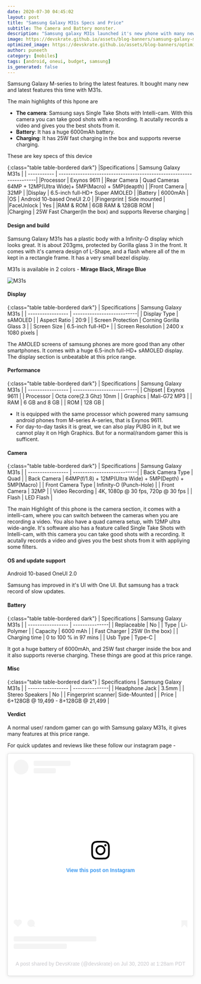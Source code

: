 ```yaml
---
date: 2020-07-30 04:45:02
layout: post
title: "Samsung Galaxy M31s Specs and Price"
subtitle: The Camera and Battery monster.
description: "Samsung galaxy M31s launched it's new phone with many new features, the main highlight is the camera, and the battery is 6000mAh with 25W fast charging.."
image: https://devskrate.github.io/assets/blog-banners/samsung-galaxy-m31s-2020.jpg
optimized_image: https://devskrate.github.io/assets/blog-banners/optimized/samsung-galaxy-m31s-2020.webp
author: puneeth
category: [mobiles]
tags: [android, oneui, budget, samsung]
is_generated: false
---
```


Samsung Galaxy M-series to bring the latest features. It bought many new and latest features this time with M31s.

The main highlights of this hpone are

- **The camera**:
    Samsung says Single Take Shots with Intelli-cam.
    With this camera you can take good shots with a recording. It acutally records a video and gives you the best shots from it.
- **Battery**:
    It has a huge 6000mAh battery.
- **Charging**:
    It has 25W fast charging in the box and supports reverse charging.

These are key specs of this device 

{:class="table table-bordered dark"}
|Specifications    | Samsung Galaxy M31s                                                 | 
| -----------      | --------------------------------------------------------------------| 
|Processor         | Exynos 9611                                                         | 
|Rear Camera       | Quad Cameras 64MP + 12MP(Ultra Wide)+ 5MP(Macro) + 5MP(deapth)      | 
|Front Camera      | 32MP                                                                | 
|Display           | 6.5-inch full-HD+ Super AMOLED                                      | 
|Battery           | 6000mAh                                                             | 
|OS                | Android 10-based OneUI 2.0                                          | 
|Fingerprint       | Side mounted                                                        | 
|FaceUnlock        | Yes                                                                 |
|RAM & ROM         | 6GB RAM & 128GB ROM                                                 |  
|Charging          | 25W Fast Charger(In the box) and supports Reverse charging          |


#### Design and build

Samsung Galaxy M31s has a plastic body with a Infinity-O display which looks great.
It is about 203gms, protected by Gorilla glass 3 in the front.
It comes with it's camera design of L-Shape, and a flash where all of the m kept in a rectangle frame. It has a very small bezel display.

M31s is available in 2 colors  - **Mirage Black, Mirage Blue**


![M31s](https://devskrate.github.io/assets/images/samsung/m-series/samsung-galaxy-m31s-1.jpg)

#### Display 

{:class="table table-bordered dark"}
| Specifications     | Samsung Galaxy M31s        | 
| -----------------  | ---------------------------| 
| Display Type	     | sAMOLED                    |
| Aspect Ratio	     | 20:9                       |
| Screen Protection	 | Corning Gorilla Glass 3    |
| Screen Size	     | 6.5-inch full-HD+          |
| Screen Resolution	 | 2400 x 1080 pixels         |

The AMOLED screens of samsung phones are more good than any other smartphones. It comes with a huge 6.5-inch full-HD+ sAMOLED display. The display section is unbeatable at this price range.

#### Performance 

{:class="table table-bordered dark"}
| Specifications     | Samsung Galaxy M31s        | 
| -----------------  | ---------------------------| 
| Chipset     	     | Exynos 9611                |
| Processor       	 | Octa core(2.3 Ghz) 10nm    |
| Graphics           | Mali-G72 MP3               |
| RAM        	     | 6 GB  and 8 GB             |
| ROM             	 | 128 GB                     |

+ It is equipped with the same processor which powered many samsung android phones from M-series A-series, that is  Exynos 9611.
+ For day-to-day tasks it is great, we can also play PUBG in it, but we cannot play it on High Graphics. But for a normal/random gamer this is sufficent.

#### Camera

{:class="table table-bordered dark"}
| Specifications     | Samsung Galaxy M31s        | 
| -----------------  | ---------------------------| 
| Back Camera Type   | Quad                       |
| Back Camera        | 64MP(f/1.8) + 12MP(Ultra Wide) + 5MP(Depth) + 5MP(Macro) |
| Front Camera Type  | Infinity-O (Punch-Hole)    |
| Front Camera       | 32MP                       |
| Video Recording	 | 4K, 1080p @ 30 fps, 720p @ 30 fps |
| Flash              | LED Flash                  |

The main Highlight of this phone is the camera section, it comes with a intelli-cam, where you can switch between the cameras when you are recording a video. You also have a quad camera setup, with 12MP ultra wide-angle. It's software also has a feature called Single Take Shots with Intelli-cam, with this camera you can take good shots with a recording. It acutally records a video and gives you the best shots from it with appliying some filters.

#### OS and update support
Android 10-based OneUI 2.0 

Samsung has improved in it's UI with One UI. But samsung has a track record of slow updates.

#### Battery

{:class="table table-bordered dark"}
| Specifications     | Samsung Galaxy M31s  | 
| -----------------  | ---------------| 
| Replaceable	     | No             |
| Type	             | Li-Polymer     |
| Capacity           | 6000 mAh       |
| Fast Charger       | 25W (In the box)   |
| Charging time      | 0 to 100 % in 97 mins |
| Usb Type           | Type-C                |

It got a huge battery of 6000mAh, and 25W fast charger inside the box and it also supports reverse charging. These things are good at this price range.

#### Misc 

{:class="table table-bordered dark"}
| Specifications     | Samsung Galaxy M31s  | 
| -----------------  | ---------------| 
| Headphone Jack     | 3.5mm          |
| Stereo Speakers    | No             |
| Fingerprint scanner| Side-Mounted   |
| Price              | 6+128GB @ 19,499 - 8+128GB @ 21,499 |

#### Verdict 
A normal user/ random gamer can go with Samsung galaxy M31s, it gives many features at this price range.

For quick updates and reviews like these follow our instagram page -

<center>
  <blockquote class="instagram-media" data-instgrm-permalink="https://www.instagram.com/p/CDQnBQCFGOe/?utm_source=ig_embed&amp;utm_campaign=loading" data-instgrm-version="12" style=" background:#FFF; border:0; border-radius:3px; box-shadow:0 0 1px 0 rgba(0,0,0,0.5),0 1px 10px 0 rgba(0,0,0,0.15); margin: 1px; max-width:540px; min-width:326px; padding:0; width:99.375%; width:-webkit-calc(100% - 2px); width:calc(100% - 2px);"><div style="padding:16px;"> <a href="https://www.instagram.com/p/CDQnBQCFGOe/?utm_source=ig_embed&amp;utm_campaign=loading" style=" background:#FFFFFF; line-height:0; padding:0 0; text-align:center; text-decoration:none; width:100%;" target="_blank"> <div style=" display: flex; flex-direction: row; align-items: center;"> <div style="background-color: #F4F4F4; border-radius: 50%; flex-grow: 0; height: 40px; margin-right: 14px; width: 40px;"></div> <div style="display: flex; flex-direction: column; flex-grow: 1; justify-content: center;"> <div style=" background-color: #F4F4F4; border-radius: 4px; flex-grow: 0; height: 14px; margin-bottom: 6px; width: 100px;"></div> <div style=" background-color: #F4F4F4; border-radius: 4px; flex-grow: 0; height: 14px; width: 60px;"></div></div></div><div style="padding: 19% 0;"></div> <div style="display:block; height:50px; margin:0 auto 12px; width:50px;"><svg width="50px" height="50px" viewBox="0 0 60 60" version="1.1" xmlns="https://www.w3.org/2000/svg" xmlns:xlink="https://www.w3.org/1999/xlink"><g stroke="none" stroke-width="1" fill="none" fill-rule="evenodd"><g transform="translate(-511.000000, -20.000000)" fill="#000000"><g><path d="M556.869,30.41 C554.814,30.41 553.148,32.076 553.148,34.131 C553.148,36.186 554.814,37.852 556.869,37.852 C558.924,37.852 560.59,36.186 560.59,34.131 C560.59,32.076 558.924,30.41 556.869,30.41 M541,60.657 C535.114,60.657 530.342,55.887 530.342,50 C530.342,44.114 535.114,39.342 541,39.342 C546.887,39.342 551.658,44.114 551.658,50 C551.658,55.887 546.887,60.657 541,60.657 M541,33.886 C532.1,33.886 524.886,41.1 524.886,50 C524.886,58.899 532.1,66.113 541,66.113 C549.9,66.113 557.115,58.899 557.115,50 C557.115,41.1 549.9,33.886 541,33.886 M565.378,62.101 C565.244,65.022 564.756,66.606 564.346,67.663 C563.803,69.06 563.154,70.057 562.106,71.106 C561.058,72.155 560.06,72.803 558.662,73.347 C557.607,73.757 556.021,74.244 553.102,74.378 C549.944,74.521 548.997,74.552 541,74.552 C533.003,74.552 532.056,74.521 528.898,74.378 C525.979,74.244 524.393,73.757 523.338,73.347 C521.94,72.803 520.942,72.155 519.894,71.106 C518.846,70.057 518.197,69.06 517.654,67.663 C517.244,66.606 516.755,65.022 516.623,62.101 C516.479,58.943 516.448,57.996 516.448,50 C516.448,42.003 516.479,41.056 516.623,37.899 C516.755,34.978 517.244,33.391 517.654,32.338 C518.197,30.938 518.846,29.942 519.894,28.894 C520.942,27.846 521.94,27.196 523.338,26.654 C524.393,26.244 525.979,25.756 528.898,25.623 C532.057,25.479 533.004,25.448 541,25.448 C548.997,25.448 549.943,25.479 553.102,25.623 C556.021,25.756 557.607,26.244 558.662,26.654 C560.06,27.196 561.058,27.846 562.106,28.894 C563.154,29.942 563.803,30.938 564.346,32.338 C564.756,33.391 565.244,34.978 565.378,37.899 C565.522,41.056 565.552,42.003 565.552,50 C565.552,57.996 565.522,58.943 565.378,62.101 M570.82,37.631 C570.674,34.438 570.167,32.258 569.425,30.349 C568.659,28.377 567.633,26.702 565.965,25.035 C564.297,23.368 562.623,22.342 560.652,21.575 C558.743,20.834 556.562,20.326 553.369,20.18 C550.169,20.033 549.148,20 541,20 C532.853,20 531.831,20.033 528.631,20.18 C525.438,20.326 523.257,20.834 521.349,21.575 C519.376,22.342 517.703,23.368 516.035,25.035 C514.368,26.702 513.342,28.377 512.574,30.349 C511.834,32.258 511.326,34.438 511.181,37.631 C511.035,40.831 511,41.851 511,50 C511,58.147 511.035,59.17 511.181,62.369 C511.326,65.562 511.834,67.743 512.574,69.651 C513.342,71.625 514.368,73.296 516.035,74.965 C517.703,76.634 519.376,77.658 521.349,78.425 C523.257,79.167 525.438,79.673 528.631,79.82 C531.831,79.965 532.853,80.001 541,80.001 C549.148,80.001 550.169,79.965 553.369,79.82 C556.562,79.673 558.743,79.167 560.652,78.425 C562.623,77.658 564.297,76.634 565.965,74.965 C567.633,73.296 568.659,71.625 569.425,69.651 C570.167,67.743 570.674,65.562 570.82,62.369 C570.966,59.17 571,58.147 571,50 C571,41.851 570.966,40.831 570.82,37.631"></path></g></g></g></svg></div><div style="padding-top: 8px;"> <div style=" color:#3897f0; font-family:Arial,sans-serif; font-size:14px; font-style:normal; font-weight:550; line-height:18px;"> View this post on Instagram</div></div><div style="padding: 12.5% 0;"></div> <div style="display: flex; flex-direction: row; margin-bottom: 14px; align-items: center;"><div> <div style="background-color: #F4F4F4; border-radius: 50%; height: 12.5px; width: 12.5px; transform: translateX(0px) translateY(7px);"></div> <div style="background-color: #F4F4F4; height: 12.5px; transform: rotate(-45deg) translateX(3px) translateY(1px); width: 12.5px; flex-grow: 0; margin-right: 14px; margin-left: 2px;"></div> <div style="background-color: #F4F4F4; border-radius: 50%; height: 12.5px; width: 12.5px; transform: translateX(9px) translateY(-18px);"></div></div><div style="margin-left: 8px;"> <div style=" background-color: #F4F4F4; border-radius: 50%; flex-grow: 0; height: 20px; width: 20px;"></div> <div style=" width: 0; height: 0; border-top: 2px solid transparent; border-left: 6px solid #f4f4f4; border-bottom: 2px solid transparent; transform: translateX(16px) translateY(-4px) rotate(30deg)"></div></div><div style="margin-left: auto;"> <div style=" width: 0px; border-top: 8px solid #F4F4F4; border-right: 8px solid transparent; transform: translateY(16px);"></div> <div style=" background-color: #F4F4F4; flex-grow: 0; height: 12px; width: 16px; transform: translateY(-4px);"></div> <div style=" width: 0; height: 0; border-top: 8px solid #F4F4F4; border-left: 8px solid transparent; transform: translateY(-4px) translateX(8px);"></div></div></div> <div style="display: flex; flex-direction: column; flex-grow: 1; justify-content: center; margin-bottom: 24px;"> <div style=" background-color: #F4F4F4; border-radius: 4px; flex-grow: 0; height: 14px; margin-bottom: 6px; width: 224px;"></div> <div style=" background-color: #F4F4F4; border-radius: 4px; flex-grow: 0; height: 14px; width: 144px;"></div></div></a><p style=" color:#c9c8cd; font-family:Arial,sans-serif; font-size:14px; line-height:17px; margin-bottom:0; margin-top:8px; overflow:hidden; padding:8px 0 7px; text-align:center; text-overflow:ellipsis; white-space:nowrap;"><a href="https://www.instagram.com/p/CDQnBQCFGOe/?utm_source=ig_embed&amp;utm_campaign=loading" style=" color:#c9c8cd; font-family:Arial,sans-serif; font-size:14px; font-style:normal; font-weight:normal; line-height:17px; text-decoration:none;" target="_blank">A post shared by DevsKrate (@devskrate)</a> on <time style=" font-family:Arial,sans-serif; font-size:14px; line-height:17px;" datetime="2020-07-30T08:28:27+00:00">Jul 30, 2020 at 1:28am PDT</time></p></div></blockquote> <script async src="//www.instagram.com/embed.js"></script>
</center>
